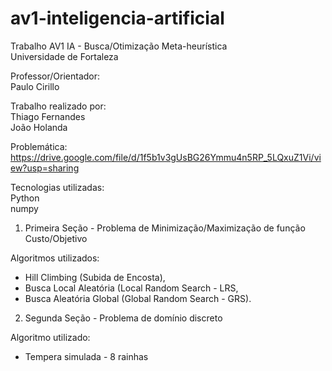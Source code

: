 # av1-inteligencia-artificial
Trabalho AV1 IA - Busca/Otimização Meta-heurística    
Universidade de Fortaleza   


Professor/Orientador:   
Paulo Cirillo    


Trabalho realizado por:   
Thiago Fernandes<br>João Holanda



Problemática:   
https://drive.google.com/file/d/1f5b1v3gUsBG26Ymmu4n5RP_5LQxuZ1Vi/view?usp=sharing


Tecnologias utilizadas:   
Python   
numpy



1. Primeira Seção - Problema de Minimização/Maximização de função Custo/Objetivo         


Algoritmos utilizados:

- Hill Climbing (Subida de Encosta),
- Busca Local Aleatória (Local Random Search - LRS,
- Busca Aleatória Global (Global Random Search - GRS).



2. Segunda Seção - Problema de domínio discreto


Algoritmo utilizado:
- Tempera simulada - 8 rainhas
